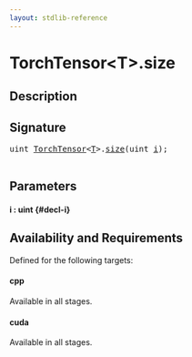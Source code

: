 ```yaml
---
layout: stdlib-reference
---
```


# TorchTensor\<T\>\.size

## Description





## Signature 

<pre>
<span class="code_keyword">uint</span> <a href="/stdlib-reference/types/torchtensor-05/index" class="code_type">TorchTensor</a>&lt;<a href="/stdlib-reference/types/torchtensor-05/index#typeparam-T" class="code_type">T</a>&gt;.<a href="/stdlib-reference/types/torchtensor-05/size">size</a>(<span class="code_keyword">uint</span> <a href="/stdlib-reference/types/torchtensor-05/size#decl-i" class="code_param">i</a>);

</pre>

## Parameters

#### i  : uint {#decl-i}

## Availability and Requirements

Defined for the following targets:

#### cpp
Available in all stages.

#### cuda
Available in all stages.



